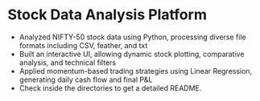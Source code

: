 # Stock Data Analysis Platform
- Analyzed NIFTY-50 stock data using Python, processing diverse file formats including CSV, feather, and txt
- Built an interactive UI, allowing dynamic stock plotting, comparative analysis, and technical filters
- Applied momentum-based trading strategies using Linear Regression, generating daily cash flow and final P&L
- Check inside the directories to get a detailed README.
